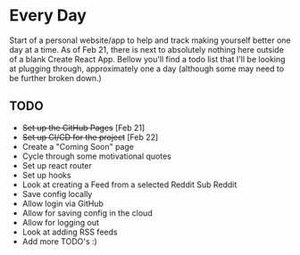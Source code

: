 # Every Day

Start of a personal website/app to help and track making yourself better one day at a time.  As of Feb 21, there is next to absolutely nothing here outside of a blank Create React App.  Bellow you'll find a todo list that I'll be looking at plugging through, approximately one a day (although some may need to be further broken down.)

## TODO
* ~~Set up the GitHub Pages~~ [Feb 21]
* ~~Set up CI/CD for the project~~ [Feb 22]
* Create a "Coming Soon" page
* Cycle through some motivational quotes
* Set up react router
* Set up hooks
* Look at creating a Feed from a selected Reddit Sub Reddit
* Save config locally
* Allow login via GitHub
* Allow for saving config in the cloud
* Allow for logging out
* Look at adding RSS feeds
* Add more TODO's :)